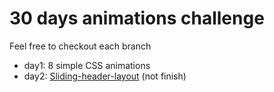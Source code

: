 
# 30 days animations challenge 
  
Feel free to checkout each branch

  - day1: 8 simple CSS animations
  - day2: [Sliding-header-layout](http://tympanus.net/codrops/2014/12/23/sliding-header-layout/) (not finish)
